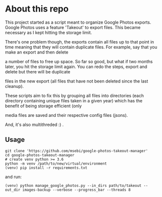 # About this repo

This project started as a script meant to organize Google Photos exports. Google Photos uses a feature 'Takeout' to export files. This became necessary as I kept hitting the storage limit. 

There's one problem though, the exports contain all files up to that point in time meaning that they will contain duplicate files. For example, say that you make an export and then delete 

a number of files to free up space. So far so good, but what if two months later, you hit the storage limit again. You can redo the steps, export and delete but there will be  duplicate 

files in the new export (all files that have not been deleted since the last cleanup). 

These scripts aim to fix this by grouping all files into directories (each directory containing unique files taken in a given year) which has the benefit of being storage efficient (only 

media files are saved and their respective config files (jsons). 

And, it's also multithreded :) . 

## Usage 

```
git clone 'https://github.com/msebi/google-photos-takeout-manager'
cd google-photos-takeout-manager
# create venv python >= 3.6
python -m venv /path/to/new/virtual/environment
(venv) pip install -r requirements.txt
```

and run:

`(venv) python manage_google_photos.py --in_dirs path/to/takeout --out_dir images-backup --verbose --progress_bar --threads 8`


